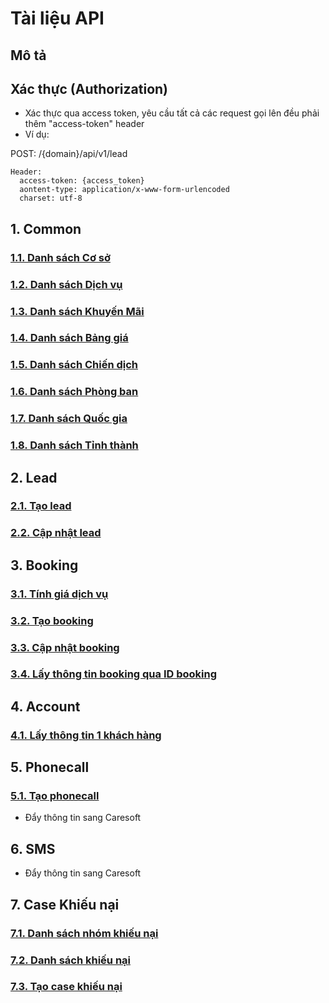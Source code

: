 # Tài liệu API 
## Mô tả
## Xác thực (Authorization)

- Xác thực qua access token, yêu cầu tất cả các request gọi lên đều phải thêm "access-token" header
- Ví dụ:

POST: /{domain}/api/v1/lead

```
Header:
  access-token: {access_token}
  aontent-type: application/x-www-form-urlencoded
  charset: utf-8
```

## 1. Common
  ### [1.1. Danh sách Cơ sở](https://github.com/thonguyenduc2010/sci_erp_api_doc/blob/main/common/locationshop.md)
  ### [1.2. Danh sách Dịch vụ](https://github.com/thonguyenduc2010/sci_erp_api_doc/blob/main/common/service.md)
  ### [1.3. Danh sách Khuyến Mãi](https://github.com/thonguyenduc2010/sci_erp_api_doc/blob/main/common/promotion.md)
  ### [1.4. Danh sách Bảng giá](https://github.com/thonguyenduc2010/sci_erp_api_doc/blob/main/common/pricelist.md)
  ### [1.5. Danh sách Chiến dịch](https://github.com/thonguyenduc2010/sci_erp_api_doc/blob/main/common/campaign.md)
  ### [1.6. Danh sách Phòng ban](https://github.com/thonguyenduc2010/sci_erp_api_doc/blob/main/common/department.md)
  ### [1.7. Danh sách Quốc gia](https://github.com/thonguyenduc2010/sci_erp_api_doc/blob/main/common/countries.md)
  ### [1.8. Danh sách Tỉnh thành](https://github.com/thonguyenduc2010/sci_erp_api_doc/blob/main/common/states.md)

## 2. Lead
### [2.1. Tạo lead](https://github.com/thonguyenduc2010/sci_erp_api_doc/blob/main/lead/create_lead.md)
### [2.2. Cập nhật lead](https://github.com/thonguyenduc2010/sci_erp_api_doc/blob/main/lead/update_lead.md)
  
## 3. Booking
### [3.1. Tính giá dịch vụ](https://github.com/thonguyenduc2010/sci_erp_api_doc/blob/main/booking/calculate_price.md)
### [3.2. Tạo booking](https://github.com/thonguyenduc2010/sci_erp_api_doc/blob/main/booking/create_booking.md)
### [3.3. Cập nhật booking](https://github.com/thonguyenduc2010/sci_erp_api_doc/blob/main/booking/update_booking.md)
### [3.4. Lấy thông tin booking qua ID booking](https://github.com/thonguyenduc2010/sci_erp_api_doc/blob/main/booking/get_booking_by_id.md)

## 4. Account
  ### [4.1. Lấy thông tin 1 khách hàng](https://github.com/thonguyenduc2010/sci_erp_api_doc/blob/main/account.md)

## 5. Phonecall
### [5.1. Tạo phonecall](https://github.com/thonguyenduc2010/sci_erp_api_doc/blob/main/phonecall/create_phonecall.md)
  * Đẩy thông tin sang Caresoft
  
## 6. SMS
  * Đẩy thông tin sang Caresoft

## 7. Case Khiếu nại
### [7.1. Danh sách nhóm khiếu nại](https://github.com/thonguyenduc2010/sci_erp_api_doc/blob/main/case_complain/complain_group.md)
### [7.2. Danh sách khiếu nại](https://github.com/thonguyenduc2010/sci_erp_api_doc/blob/main/case_complain/complain.md)
### [7.3. Tạo case khiếu nại](https://github.com/thonguyenduc2010/sci_erp_api_doc/blob/main/case_complain/create_case_complain.md)
